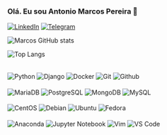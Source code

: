### Olá. Eu sou Antonio Marcos Pereira 👋


[![LinkedIn](https://img.shields.io/badge/LinkedIn-0077B5?style=for-the-badge&logo=linkedin&logoColor=white)](https://linkedin.com/in/antoniomarcos-pereira)
[![Telegram](https://img.shields.io/badge/Telegram-2CA5E0?style=for-the-badge&logo=telegram&logoColor=white)](https://t.me/amarcospereira)


![Marcos GitHub stats](https://github-readme-stats.vercel.app/api?username=antoniomarcosap&show_icons=true&theme=tokyonight)

![Top Langs](https://github-readme-stats.vercel.app/api/top-langs/?username=antoniomarcosap)

<div style="display: inline_block"><br/>
  <img align="center" alt="Python" src="https://img.shields.io/badge/Python-14354C?style=for-the-badge&logo=python&logoColor=white" />
  <img align="center" alt="Django" src="https://img.shields.io/badge/django-%23092E20.svg?style=for-the-badge&logo=django&logoColor=white" />
  <img align="center" alt="Docker" src="https://img.shields.io/badge/docker-%230db7ed.svg?style=for-the-badge&logo=docker&logoColor=white" />
  <img align="center" alt="Git" src="https://img.shields.io/badge/git-%23F05033.svg?style=for-the-badge&logo=git&logoColor=white" />
  <img align="center" alt="Github" src="https://img.shields.io/badge/github-%23121011.svg?style=for-the-badge&logo=github&logoColor=white" />
</div>

<div style="display: inline_block"><br/>  
  <img align="center" alt="MariaDB" src="https://img.shields.io/badge/MariaDB-003545?style=for-the-badge&logo=mariadb&logoColor=white" />
  <img align="center" alt="PostgreSQL" src="https://img.shields.io/badge/postgres-%23316192.svg?style=for-the-badge&logo=postgresql&logoColor=white" />
  <img align="center" alt="MongoDB" src="https://img.shields.io/badge/MongoDB-%234ea94b.svg?style=for-the-badge&logo=mongodb&logoColor=white" />
  <img align="center" alt="MySQL" src="https://img.shields.io/badge/mysql-%2300f.svg?style=for-the-badge&logo=mysql&logoColor=white" />
</div>

<!--
<div style="display: inline_block"><br/>
  <img align="center" alt="Google Cloud Plataform" src="https://img.shields.io/badge/GoogleCloud-%234285F4.svg?style=for-the-badge&logo=google-cloud&logoColor=white" />
  <img align="center" alt="Oracle Cloud Plataform" src="https://img.shields.io/badge/Oracle-F80000?style=for-the-badge&logo=oracle&logoColor=white" />
</div>
-->

<div style="display: inline_block"><br/>  
  <img align="center" alt="CentOS" src="https://img.shields.io/badge/cent%20os-002260?style=for-the-badge&logo=centos&logoColor=F0F0F0" />
  <img align="center" alt="Debian" src="https://img.shields.io/badge/Debian-D70A53?style=for-the-badge&logo=debian&logoColor=white" />
  <img align="center" alt="Ubuntu" src="https://img.shields.io/badge/Ubuntu-E95420?style=for-the-badge&logo=ubuntu&logoColor=white" />
  <img align="center" alt="Fedora" src="https://img.shields.io/badge/Fedora-294172?style=for-the-badge&logo=fedora&logoColor=white" />
</div>

<div style="display: inline_block"><br/>
  <img align="center" alt="Anaconda" src="https://img.shields.io/badge/Anaconda-%2344A833.svg?style=for-the-badge&logo=anaconda&logoColor=white" />
  <img align="center" alt="Jupyter Notebook" src="https://img.shields.io/badge/jupyter-%23FA0F00.svg?style=for-the-badge&logo=jupyter&logoColor=white" />
  <img align="center" alt="Vim" src="https://img.shields.io/badge/VIM-%2311AB00.svg?style=for-the-badge&logo=vim&logoColor=white" />
  <img align="center" alt="VS Code" src="https://img.shields.io/badge/Visual%20Studio%20Code-0078d7.svg?style=for-the-badge&logo=visual-studio-code&logoColor=white" />
</div>
